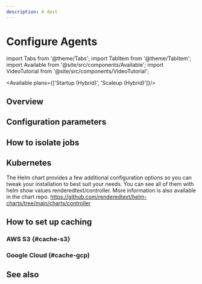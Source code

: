 ```yaml
---
description: A dest
---
```


# Configure Agents

import Tabs from '@theme/Tabs';
import TabItem from '@theme/TabItem';
import Available from '@site/src/components/Available';
import VideoTutorial from '@site/src/components/VideoTutorial';

<Available plans={['Startup (Hybrid)', 'Scaleup (Hybrid)']}/>

## Overview

## Configuration parameters

## How to isolate jobs

## Kubernetes

The Helm chart provides a few additional configuration options so you can tweak your installation to best suit your needs. You can see all of them with helm show values renderedtext/controller. More information is also available in the chart repo.
https://github.com/renderedtext/helm-charts/tree/main/charts/controller

## How to set up caching 

### AWS S3 {#cache-s3}

### Google Cloud (#cache-gcp)

## See also